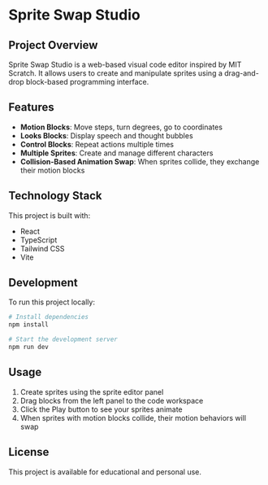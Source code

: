 
# Sprite Swap Studio

## Project Overview

Sprite Swap Studio is a web-based visual code editor inspired by MIT Scratch. It allows users to create and manipulate sprites using a drag-and-drop block-based programming interface.

## Features

- **Motion Blocks**: Move steps, turn degrees, go to coordinates
- **Looks Blocks**: Display speech and thought bubbles
- **Control Blocks**: Repeat actions multiple times
- **Multiple Sprites**: Create and manage different characters
- **Collision-Based Animation Swap**: When sprites collide, they exchange their motion blocks

## Technology Stack

This project is built with:

- React
- TypeScript
- Tailwind CSS
- Vite

## Development

To run this project locally:

```sh
# Install dependencies
npm install

# Start the development server
npm run dev
```

## Usage

1. Create sprites using the sprite editor panel
2. Drag blocks from the left panel to the code workspace
3. Click the Play button to see your sprites animate
4. When sprites with motion blocks collide, their motion behaviors will swap

## License

This project is available for educational and personal use.
